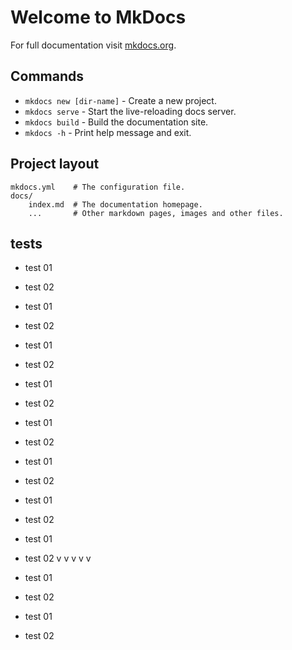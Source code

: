 # Welcome to MkDocs

For full documentation visit [mkdocs.org](https://www.mkdocs.org).

## Commands

* `mkdocs new [dir-name]` - Create a new project.
* `mkdocs serve` - Start the live-reloading docs server.
* `mkdocs build` - Build the documentation site.
* `mkdocs -h` - Print help message and exit.

## Project layout

    mkdocs.yml    # The configuration file.
    docs/
        index.md  # The documentation homepage.
        ...       # Other markdown pages, images and other files.

## tests
- test 01
- test 02
- test 01
- test 02
- test 01
- test 02
- test 01
- test 02
- test 01
- test 02
- test 01
- test 02
- test 01
- test 02
- test 01
- test 02
v
v
v
v
v

- test 01
- test 02
- test 01
- test 02